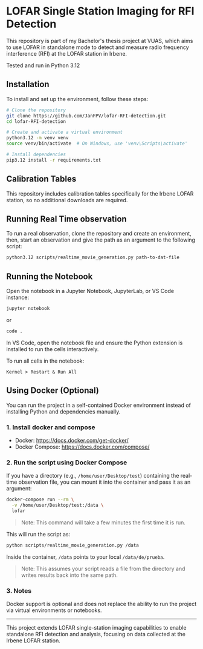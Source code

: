 # LOFAR Single Station Imaging for RFI Detection

This repository is part of my Bachelor's thesis project at VUAS, which aims to use LOFAR in standalone mode to detect and measure radio frequency interference (RFI) at the LOFAR station in Irbene.

Tested and run in Python 3.12

## Installation
To install and set up the environment, follow these steps:

```sh
# Clone the repository
git clone https://github.com/JanFPV/lofar-RFI-detection.git
cd lofar-RFI-detection

# Create and activate a virtual environment
python3.12 -m venv venv
source venv/bin/activate  # On Windows, use 'venv\Scripts\activate'

# Install dependencies
pip3.12 install -r requirements.txt
```

## Calibration Tables
This repository includes calibration tables specifically for the Irbene LOFAR station, so no additional downloads are required.

## Running Real Time observation
To run a real observation, clone the repository and create an environment, then, start an observation and give the path as an argument to the following script:
```sh
python3.12 scripts/realtime_movie_generation.py path-to-dat-file
```

## Running the Notebook
Open the notebook in a Jupyter Notebook, JupyterLab, or VS Code instance:

```sh
jupyter notebook
```
or
```sh
code .
```

In VS Code, open the notebook file and ensure the Python extension is installed to run the cells interactively.

To run all cells in the notebook:

```
Kernel > Restart & Run All
```

## Using Docker (Optional)

You can run the project in a self-contained Docker environment instead of installing Python and dependencies manually.

### 1. Install docker and compose

- Docker: https://docs.docker.com/get-docker/
- Docker Compose: https://docs.docker.com/compose/

### 2. Run the script using Docker Compose

If you have a directory (e.g., `/home/user/Desktop/test`) containing the real-time observation file, you can mount it into the container and pass it as an argument:

```sh
docker-compose run --rm \
  -v /home/user/Desktop/test:/data \
  lofar
```
> Note: This command will take a few minutes the first time it is run.

This will run the script as:
```sh
python scripts/realtime_movie_generation.py /data
```

Inside the container, `/data` points to your local `/data/de/prueba`.

> Note: This assumes your script reads a file from the directory and writes results back into the same path.

### 3. Notes

Docker support is optional and does not replace the ability to run the project via virtual environments or notebooks.

---

This project extends LOFAR single-station imaging capabilities to enable standalone RFI detection and analysis, focusing on data collected at the Irbene LOFAR station.

